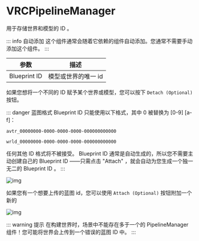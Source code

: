 # VRCPipelineManager

用于存储世界和模型的 ID 。

::: info 自动添加
这个组件通常会随着它依赖的组件自动添加。您通常不需要手动添加这个组件。
:::

| 参数         | 描述                |
| ------------ | ------------------- |
| Blueprint ID | 模型或世界的唯一 id |

如果您想将一个不同的 ID 赋予某个世界或模型，您可以按下 `Detach (Optional)` 按钮。

::: danger 蓝图格式
Blueprint ID 只能使用以下格式，其中 0 被替换为 [0-9] [a-f]：

`avtr_00000000-0000-0000-0000-000000000000`

`wrld_00000000-0000-0000-0000-000000000000`

任何其他 ID 格式将不被接受。 Blueprint ID 通常是自动生成的，所以您不需要主动创建自己的 Blueprint ID ——只需点击 "Attach" ，就会自动为您生成一个独一无二的 Blueprint ID 。
:::

![img](/creators.vrchat.com/images/sdk/vrcpipelinemanager-7d57e76-Unity_2017-12-10_01-35-44.png)

如果您有一个想要上传的蓝图 id，您可以使用 `Attach (Optional)` 按钮附加一个新的

![img](/creators.vrchat.com/images/sdk/vrcpipelinemanager-db63e77-Unity_2017-12-10_01-37-47.png)

::: warning 提示
在构建世界时，场景中不能存在多于一个的 PipelineManager 组件！您可能将世界会上传到一个错误的蓝图 ID 中。
:::